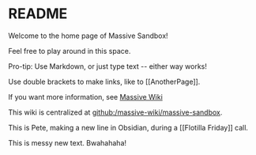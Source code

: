# README
Welcome to the home page of Massive Sandbox!

Feel free to play around in this space.

Pro-tip: Use Markdown, or just type text -- either way works!

Use double brackets to make links, like to [[AnotherPage]].

If you want more information, see [Massive Wiki](https://gracious-joliot-c42220.netlify.app/)

This wiki is centralized at [github:/massive-wiki/massive-sandbox](https://github.com/massive-wiki/massive-sandbox/).

This is Pete, making a new line in Obsidian, during a [[Flotilla Friday]] call.

This is messy new text. Bwahahaha!
